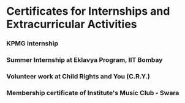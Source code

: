 # Certificates for Internships and Extracurricular Activities

### KPMG internship 
### Summer Internship at Eklavya Program, IIT Bombay
### Volunteer work at Child Rights and You (C.R.Y.)
### Membership certificate of Institute's Music Club - Swara
